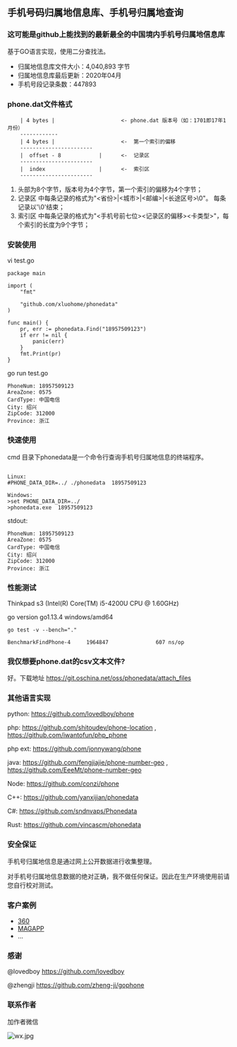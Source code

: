 手机号码归属地信息库、手机号归属地查询
----------------------------

### 这可能是github上能找到的最新最全的中国境内手机号归属地信息库
基于GO语言实现，使用二分查找法。

 - 归属地信息库文件大小：4,040,893 字节
 - 归属地信息库最后更新：2020年04月
 - 手机号段记录条数：447893

### phone.dat文件格式

        | 4 bytes |                     <- phone.dat 版本号（如：1701即17年1月份）
        ------------
        | 4 bytes |                     <-  第一个索引的偏移
        -----------------------
        |  offset - 8            |      <-  记录区
        -----------------------
        |  index                 |      <-  索引区
        -----------------------

1. 头部为8个字节，版本号为4个字节，第一个索引的偏移为4个字节；
2. 记录区 中每条记录的格式为"<省份>|<城市>|<邮编>|<长途区号>\0"。 每条记录以'\0'结束；
3. 索引区 中每条记录的格式为"<手机号前七位><记录区的偏移><卡类型>"，每个索引的长度为9个字节；

### 安装使用

 vi test.go

```
package main

import (
	"fmt"

	"github.com/xluohome/phonedata"
)

func main() {
	pr, err := phonedata.Find("18957509123")
	if err != nil {
		panic(err)
	}
	fmt.Print(pr)
}

````
go run test.go

```
PhoneNum: 18957509123
AreaZone: 0575
CardType: 中国电信
City: 绍兴
ZipCode: 312000
Province: 浙江
```

### 快速使用

cmd 目录下phonedata是一个命令行查询手机号归属地信息的终端程序。
```

Linux:
#PHONE_DATA_DIR=../ ./phonedata  18957509123

Windows:
>set PHONE_DATA_DIR=../
>phonedata.exe  18957509123
```
stdout:
```
PhoneNum: 18957509123
AreaZone: 0575
CardType: 中国电信
City: 绍兴
ZipCode: 312000
Province: 浙江
```

### 性能测试
Thinkpad s3 (Intel(R) Core(TM) i5-4200U CPU @ 1.60GHz)

go version go1.13.4 windows/amd64

```
go test -v --bench="."

BenchmarkFindPhone-4     1964847               607 ns/op

```

### 我仅想要phone.dat的csv文本文件?

好。下载地址
https://git.oschina.net/oss/phonedata/attach_files


### 其他语言实现

python: https://github.com/lovedboy/phone

php:  https://github.com/shitoudev/phone-location , https://github.com/iwantofun/php_phone

php ext: https://github.com/jonnywang/phone

java: https://github.com/fengjiajie/phone-number-geo , https://github.com/EeeMt/phone-number-geo

Node: https://github.com/conzi/phone

C++: https://github.com/yanxijian/phonedata

C#: https://github.com/sndnvaps/Phonedata

Rust: https://github.com/vincascm/phonedata

### 安全保证

手机号归属地信息是通过网上公开数据进行收集整理。

对手机号归属地信息数据的绝对正确，我不做任何保证。因此在生产环境使用前请您自行校对测试。


### 客户案例

- [360](https://www.360.cn/)
- [MAGAPP](http://www.magapp.cc/)
- ...

### 感谢
@lovedboy https://github.com/lovedboy

@zhengji  https://github.com/zheng-ji/gophone

### 联系作者

加作者微信

![wx.jpg](https://ucc.alicdn.com/pic/developer-ecology/f41fd688affb41fc8853c4f99abd3d45.jpg)
